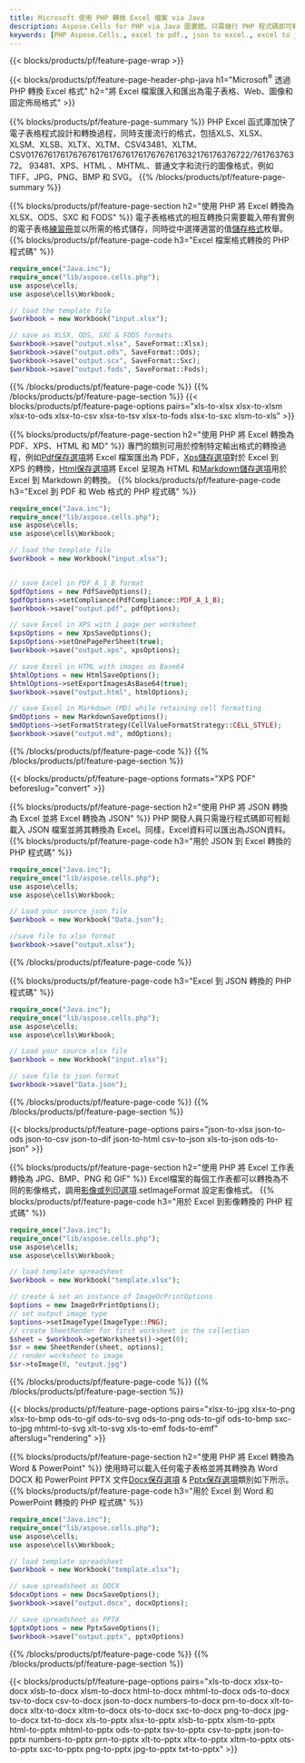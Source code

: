 ```yaml
---
title: Microsoft 使用 PHP 轉換 Excel 檔案 via Java
description: Aspose.Cells for PHP via Java 圖書館。只需幾行 PHP 程式碼即可轉換 EXCEL、JSON、PDF、XML、HTML、TXT、TSV、CSV、SQL 等格式。
keywords: [PHP Aspose.Cells., excel to pdf., json to excel., excel to json., csv to json., json to html., xml to excel and Convert files between various formats in PHP]
---
```

{{< blocks/products/pf/feature-page-wrap >}}

{{< blocks/products/pf/feature-page-header-php-java h1="Microsoft<sup>&reg;</sup> 透過 PHP 轉換 Excel 格式" h2="將 Excel 檔案匯入和匯出為電子表格、Web、圖像和固定佈局格式" >}}

{{% blocks/products/pf/feature-page-summary %}}
PHP Excel 函式庫加快了電子表格程式設計和轉換過程，同時支援流行的格式，包括XLS、XLSX、XLSM、XLSB、XLTX、XLTM、CSV43481、XLTM、CSV017676176176767617617676176176767617632176176376722/76176376372。 93481、XPS、HTML 、MHTML、普通文字和流行的圖像格式，例如 TIFF、JPG、PNG、BMP 和 SVG。
{{% /blocks/products/pf/feature-page-summary %}}

{{% blocks/products/pf/feature-page-section h2="使用 PHP 將 Excel 轉換為 XLSX、ODS、SXC 和 FODS" %}}
電子表格格式的相互轉換只需要載入帶有實例的電子表格[練習冊](https://reference.aspose.com/cells/php/aspose.cells/Workbook)並以所需的格式儲存，同時從中選擇適當的值[儲存格式](https://reference.aspose.com/cells/php/aspose.cells/SaveFormat)枚舉。
{{% blocks/products/pf/feature-page-code h3="Excel 檔案格式轉換的 PHP 程式碼" %}}

```php
require_once("Java.inc"); 
require_once("lib/aspose.cells.php"); 
use aspose\cells;
use aspose\cells\Workbook; 

// load the template file
$workbook = new Workbook("input.xlsx");

// save as XLSX, ODS, SXC & FODS formats
$workbook->save("output.xlsx", SaveFormat::Xlsx);
$workbook->save("output.ods", SaveFormat::Ods);
$workbook->save("output.scx", SaveFormat::Sxc);
$workbook->save("output.fods", SaveFormat::Fods);

```
{{% /blocks/products/pf/feature-page-code %}}
{{% /blocks/products/pf/feature-page-section %}}
{{< blocks/products/pf/feature-page-options pairs="xls-to-xlsx xlsx-to-xlsm xlsx-to-ods xlsx-to-csv xlsx-to-tsv xlsx-to-fods xlsx-to-sxc xlsm-to-xls" >}}


{{% blocks/products/pf/feature-page-section h2="使用 PHP 將 Excel 轉換為 PDF、XPS、HTML 和 MD" %}}
專門的類別可用於控制特定輸出格式的轉換過程，例如[Pdf保存選項](https://reference.aspose.com/cells/php/aspose.cells/PdfSaveOptions/)將 Excel 檔案匯出為 PDF，[Xps儲存選項](https://reference.aspose.com/cells/php/aspose.cells/XpsSaveOptions/)對於 Excel 到 XPS 的轉換，[Html保存選項](https://reference.aspose.com/cells/php/aspose.cells/HtmlSaveOptions/)將 Excel 呈現為 HTML 和[Markdown儲存選項](https://reference.aspose.com/cells/php/aspose.cells/MarkdownSaveOptions/)用於 Excel 到 Markdown 的轉換。
{{% blocks/products/pf/feature-page-code h3="Excel 到 PDF 和 Web 格式的 PHP 程式碼" %}}

```php
require_once("Java.inc"); 
require_once("lib/aspose.cells.php"); 
use aspose\cells;
use aspose\cells\Workbook; 

// load the template file
$workbook = new Workbook("input.xlsx");


// save Excel in PDF_A_1_B format
$pdfOptions = new PdfSaveOptions();
$pdfOptions->setCompliance(PdfCompliance::PDF_A_1_B);
$workbook->save("output.pdf", pdfOptions);

// save Excel in XPS with 1 page per worksheet
$xpsOptions = new XpsSaveOptions();
$xpsOptions->setOnePagePerSheet(true);
$workbook->save("output.xps", xpsOptions);

// save Excel in HTML with images as Base64
$htmlOptions = new HtmlSaveOptions();
$htmlOptions->setExportImagesAsBase64(true);
$workbook->save("output.html", htmlOptions);

// save Excel in Markdown (MD) while retaining cell formatting
$mdOptions = new MarkdownSaveOptions();
$mdOptions->setFormatStrategy(CellValueFormatStrategy::CELL_STYLE);
$workbook->save("output.md", mdOptions);
```
{{% /blocks/products/pf/feature-page-code %}}
{{% /blocks/products/pf/feature-page-section %}}

{{< blocks/products/pf/feature-page-options formats="XPS PDF" beforeslug="convert" >}}

{{% blocks/products/pf/feature-page-section h2="使用 PHP 將 JSON 轉換為 Excel 並將 Excel 轉換為 JSON" %}}
PHP 開發人員只需幾行程式碼即可輕鬆載入 JSON 檔案並將其轉換為 Excel。同樣，Excel資料可以匯出為JSON資料。
{{% blocks/products/pf/feature-page-code h3="用於 JSON 到 Excel 轉換的 PHP 程式碼" %}}

```php
require_once("Java.inc"); 
require_once("lib/aspose.cells.php"); 
use aspose\cells;
use aspose\cells\Workbook; 

// Load your source json file
$workbook = new Workbook("Data.json");

//save file to xlsx format
$workbook->save("output.xlsx");
```

{{% /blocks/products/pf/feature-page-code %}}

{{% blocks/products/pf/feature-page-code h3="Excel 到 JSON 轉換的 PHP 程式碼" %}}

```php
require_once("Java.inc"); 
require_once("lib/aspose.cells.php"); 
use aspose\cells;
use aspose\cells\Workbook; 

// Load your source xlsx file
$workbook = new Workbook("input.xlsx");

// save file to json format
$workbook->save("Data.json");
```

{{% /blocks/products/pf/feature-page-code %}}
{{% /blocks/products/pf/feature-page-section %}}

{{< blocks/products/pf/feature-page-options pairs="json-to-xlsx json-to-ods json-to-csv json-to-dif json-to-html csv-to-json xls-to-json ods-to-json" >}}

{{% blocks/products/pf/feature-page-section h2="使用 PHP 將 Excel 工作表轉換為 JPG、BMP、PNG 和 GIF" %}}
 Excel檔案的每個工作表都可以轉換為不同的影像格式，調用[影像或列印選項](https://reference.aspose.com/cells/php/aspose.cells/ImageOrPrintOptions/).setImageFormat 設定影像格式。
{{% blocks/products/pf/feature-page-code h3="用於 Excel 到影像轉換的 PHP 程式碼" %}}

```php
require_once("Java.inc"); 
require_once("lib/aspose.cells.php"); 
use aspose\cells;
use aspose\cells\Workbook; 

// load template spreadsheet
$workbook = new Workbook("template.xlsx");

// create & set an instance of ImageOrPrintOptions
$options = new ImageOrPrintOptions();
// set output image type
$options->setImageType(ImageType::PNG);
// create SheetRender for first worksheet in the collection
$sheet = $workbook->getWorksheets()->get(0);
$sr = new SheetRender(sheet, options);
// render worksheet to image
$sr->toImage(0, "output.jpg")
```
{{% /blocks/products/pf/feature-page-code %}}
{{% /blocks/products/pf/feature-page-section %}}

{{< blocks/products/pf/feature-page-options pairs="xlsx-to-jpg xlsx-to-png xlsx-to-bmp ods-to-gif ods-to-svg ods-to-png ods-to-gif ods-to-bmp sxc-to-jpg mhtml-to-svg xlt-to-svg xls-to-emf fods-to-emf" afterslug="rendering" >}}

{{% blocks/products/pf/feature-page-section h2="使用 PHP 將 Excel 轉換為 Word & PowerPoint" %}}
使用時可以載入任何電子表格並將其轉換為 Word DOCX 和 PowerPoint PPTX 文件[Docx保存選項](https://reference.aspose.com/cells/php/aspose.cells/DocxSaveOptions/) & [Pptx保存選項](https://reference.aspose.com/cells/php/aspose.cells/PptxSaveOptions/)類別如下所示。
{{% blocks/products/pf/feature-page-code h3="用於 Excel 到 Word 和 PowerPoint 轉換的 PHP 程式碼" %}}
```php
require_once("Java.inc"); 
require_once("lib/aspose.cells.php"); 
use aspose\cells;
use aspose\cells\Workbook; 

// load template spreadsheet
$workbook = new Workbook("template.xlsx");

// save spreadsheet as DOCX
$docxOptions = new DocxSaveOptions();
$workbook->save("output.docx", docxOptions);

// save spreadsheet as PPTX
$pptxOptions = new PptxSaveOptions();
$workbook->save("output.pptx", pptxOptions)
```
{{% /blocks/products/pf/feature-page-code %}}
{{% /blocks/products/pf/feature-page-section %}}

{{< blocks/products/pf/feature-page-options pairs="xls-to-docx xlsx-to-docx xlsb-to-docx xlsm-to-docx html-to-docx mhtml-to-docx ods-to-docx tsv-to-docx csv-to-docx json-to-docx numbers-to-docx prn-to-docx xlt-to-docx xltx-to-docx xltm-to-docx ots-to-docx sxc-to-docx png-to-docx jpg-to-docx txt-to-docx xls-to-pptx xlsx-to-pptx xlsb-to-pptx xlsm-to-pptx html-to-pptx mhtml-to-pptx ods-to-pptx tsv-to-pptx csv-to-pptx json-to-pptx numbers-to-pptx prn-to-pptx xlt-to-pptx xltx-to-pptx xltm-to-pptx ots-to-pptx sxc-to-pptx png-to-pptx jpg-to-pptx txt-to-pptx" >}}
